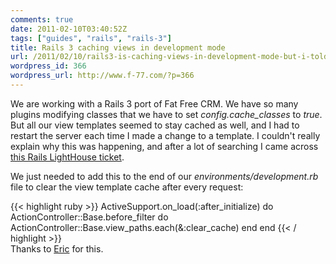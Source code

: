 ```yaml
---
comments: true
date: 2011-02-10T03:40:52Z
tags: ["guides", "rails", "rails-3"]
title: Rails 3 caching views in development mode
url: /2011/02/10/rails3-is-caching-views-in-development-mode-but-i-told-it-not-to/
wordpress_id: 366
wordpress_url: http://www.f-77.com/?p=366
---
```


We are working with a Rails 3 port of Fat Free CRM. We have so many plugins modifying classes that we have to set <em>config.cache_classes</em> to <em>true</em>.
But all our view templates seemed to stay cached as well, and I had to restart the server each time I made a change to a template. I couldn't really explain why this was happening, and after a lot of searching I came across <a href="https://rails.lighthouseapp.com/projects/8994/tickets/5847-rails-301-configaction_viewcache_template_loading-is-missing">this Rails LightHouse ticket</a>.

We just needed to add this to the end of our <em>environments/development.rb</em> file to clear the view template cache after every request:

{{< highlight ruby >}}
ActiveSupport.on_load(:after_initialize) do
  ActionController::Base.before_filter do
    ActionController::Base.view_paths.each(&:clear_cache)
  end
end
{{< / highlight >}}
<br/>
Thanks to <a href="https://rails.lighthouseapp.com/users/52307">Eric</a> for this.

